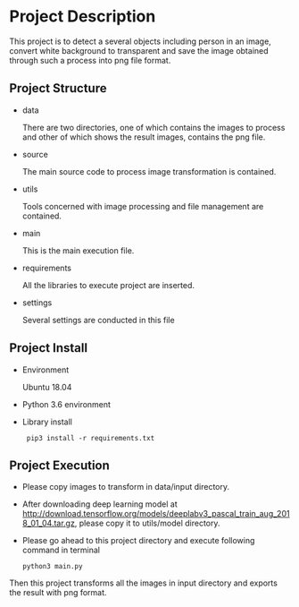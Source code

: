 # Project Description

This project is to detect a several objects including person in an image, convert white background to transparent and save the image obtained through such a process into png file format.

## Project Structure

- data

    There are two directories, one of which contains the images to process and other of which shows the result images, contains the png file.

- source
    
    The main source code to process image transformation is contained.
    
- utils

    Tools concerned with image processing and file management are contained.

- main

    This is the main execution file.

- requirements
    
    All the libraries to execute project are inserted.

- settings

    Several settings are conducted in this file

## Project Install

- Environment

    Ubuntu 18.04
    
- Python 3.6 environment

- Library install
    
    ```
     pip3 install -r requirements.txt
    ```

## Project Execution

- Please copy images to transform in data/input directory.

- After downloading deep learning model at http://download.tensorflow.org/models/deeplabv3_pascal_train_aug_2018_01_04.tar.gz, please copy it to utils/model directory. 

- Please go ahead to this project directory and execute following command in terminal
    
    ```
    python3 main.py
    ```

Then this project transforms all the images in input directory and exports the result with png format.
